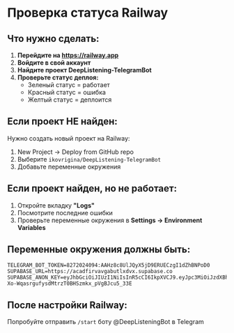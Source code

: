 # Проверка статуса Railway

## Что нужно сделать:

1. **Перейдите на https://railway.app**
2. **Войдите в свой аккаунт**
3. **Найдите проект DeepListening-TelegramBot**
4. **Проверьте статус деплоя:**
   - Зеленый статус = работает
   - Красный статус = ошибка
   - Желтый статус = деплоится

## Если проект НЕ найден:
Нужно создать новый проект на Railway:
1. New Project → Deploy from GitHub repo
2. Выберите `ikovrigina/DeepListening-TelegramBot`
3. Добавьте переменные окружения

## Если проект найден, но не работает:
1. Откройте вкладку **"Logs"**
2. Посмотрите последние ошибки
3. Проверьте переменные окружения в **Settings → Environment Variables**

## Переменные окружения должны быть:
```
TELEGRAM_BOT_TOKEN=8272024094:AAHz8c8UlJQyX5jD9ERUECzgI1dZhBNPoD0
SUPABASE_URL=https://acadfirvavgabutlxdvx.supabase.co
SUPABASE_ANON_KEY=eyJhbGciOiJIUzI1NiIsInR5cCI6IkpXVCJ9.eyJpc3MiOiJzdXBhYmFzZSIsInJlZiI6ImFjYWRmaXJ2YXZnYWJ1dGx4ZHZ4Iiwicm9sZSI6ImFub24iLCJpYXQiOjE3NTg2MDM3ODcsImV4cCI6MjA3NDE3OTc4N30.3k-Xo-WqasrgufysdMtrzT0BHSzmkx_pVgBJcu5_33E
```

## После настройки Railway:
Попробуйте отправить `/start` боту @DeepListeningBot в Telegram
